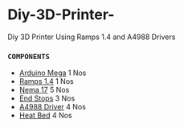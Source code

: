 # Diy-3D-Printer-
Diy 3D Printer Using Ramps 1.4 and A4988 Drivers

### `COMPONENTS`

+ [Arduino Mega](https://www.electronicscomp.com/arduino-mega-2560-r3-india) 1 Nos
+ [Ramps 1.4](https://www.electronicscomp.com/ramps-1.4-3d-printer-controller-board-arduino-mega-shield) 1 Nos
+ [Nema 17](https://bit.ly/3jQbJS7) 5 Nos 
+ [End Stops](https://robu.in/product/cnc-3d-printer-mech-endstop-switch/) 3 Nos 
+ [A4988 Driver](https://robu.in/product/a4988-driver-stepper-motor-driver-standard-quality/) 4 Nos
+ [Heat Bed](https://robu.in/product/reprap-mk2b-3d-printers-dual-power-pcb-heatbed/) 4 Nos

